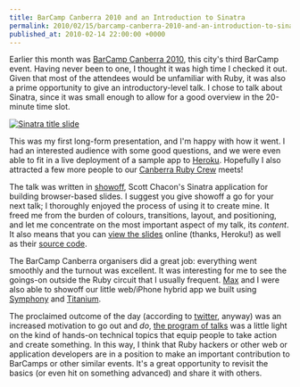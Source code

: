 ```yaml
---
title: BarCamp Canberra 2010 and an Introduction to Sinatra
permalink: 2010/02/15/barcamp-canberra-2010-and-an-introduction-to-sinatra
published_at: 2010-02-14 22:00:00 +0000
---
```


Earlier this month was [BarCamp Canberra 2010](http://barcamp.org/BarCampCanberra), this city's third BarCamp event. Having never been to one, I thought it was high time I checked it out. Given that most of the attendees would be unfamiliar with Ruby, it was also a prime opportunity to give an introductory-level talk. I chose to talk about Sinatra, since it was small enough to allow for a good overview in the 20-minute time slot.

[![Sinatra title slide](content/images/ss/35b47adf56c0.png)](http://bcc2010-sinatra.heroku.com/)

This was my first long-form presentation, and I'm happy with how it went. I had an interested audience with some good questions, and we were even able to fit in a live deployment of a sample app to [Heroku](http://heroku.com/). Hopefully I also attracted a few more people to our [Canberra Ruby Crew](http://canberraruby.com/) meets!

The talk was written in [showoff](http://github.com/schacon/showoff), Scott Chacon's Sinatra application for building browser-based slides. I suggest you give showoff a go for your next talk; I thoroughly enjoyed the process of using it to create mine. It freed me from the burden of colours, transitions, layout, and positioning, and let me concentrate on the most important aspect of my talk, its _content_. It also means that you can [view the slides](http://bcc2010-sinatra.heroku.com/) online (thanks, Heroku!) as well as their [source code](http://github.com/timriley/bcc2010-sinatra-talk).

The BarCamp Canberra organisers did a great job: everything went smoothly and the turnout was excellent. It was interesting for me to see the goings-on outside the Ruby circuit that I usually frequent. [Max](http://makenosound.com/) and I were also able to showoff our little web/iPhone hybrid app we built using [Symphony](http://symphony-cms.org/) and [Titanium](http://appcelerator.com/).

The proclaimed outcome of the day (according to [twitter](http://twitter.com/#search?q=%23bcc2010), anyway) was an increased motivation to go out and _do_, [the program of talks](http://barcamp.org/BarCampCanberra2010) was a little light on the kind of hands-on technical topics that equip people to take action and create something. In this way, I think that Ruby hackers or other web or application developers are in a position to make an important contribution to BarCamps or other similar events. It's a great opportunity to revisit the basics (or even hit on something advanced) and share it with others.

